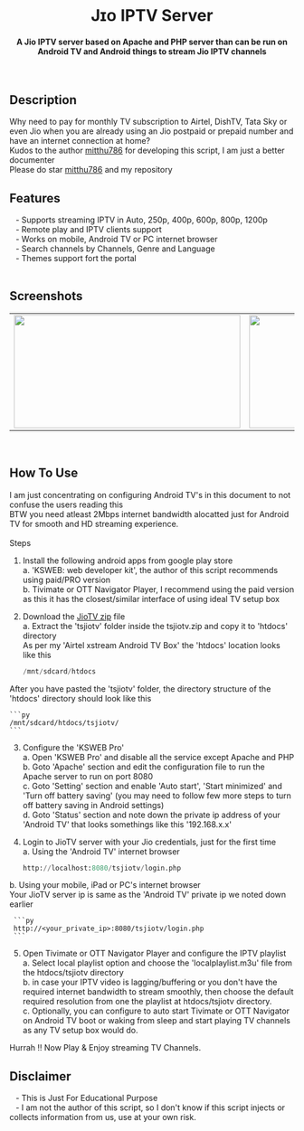 <!-- DO NOT EDIT FILE AND ADD YOU NAME HERE AND PUBLISH -->
<!-- © 2021-22 TechieSneh -->

<h1 align='center'>Jɪᴏ IPTV Server</h1>
<h4 align='center'>A Jio IPTV server based on Apache and PHP server than can be run on Android TV and Android things to stream Jio IPTV channels</h4>
<br>
<h2>Description</h2>
Why need to pay for monthly TV subscription to Airtel, DishTV, Tata Sky or even Jio when you are already using an Jio postpaid or prepaid number and have an internet connection at home? <br>
Kudos to the author  <a href="https://github.com/mitthu786">mitthu786</a> for developing this script, I am just a better documenter<br>
Please do star <a href="https://github.com/mitthu786">mitthu786</a> and my repository<br>

<h2>Features</h2>
&ensp; - Supports streaming IPTV in Auto, 250p, 400p, 600p, 800p, 1200p<br>
&ensp; - Remote play and IPTV clients support<br>
&ensp; - Works on mobile, Android TV or PC internet browser<br>
&ensp; - Search channels by Channels, Genre and Language<br>
&ensp; - Themes support fort the portal<br>

<br>

<h2>Screenshots</h2>

<table>
  <tr>
    <td><img src="screenshots/main/main.png" width="400" height="200"></td>
    <td><img src="screenshots/main/play.png" width="400" height="200"></td>
  </tr>
</table>

<br>

<h2>How To Use</h2>
I am just concentrating on configuring Android TV's in this document to not confuse the users reading this <br>
BTW you need atleast 2Mbps internet bandwidth alocatted just for Android TV for smooth and HD streaming experience.<br>
<br>
Steps

1. Install the following android apps from google play store<br>
  a. 'KSWEB: web developer kit', the author of this script recommends using  paid/PRO version<br>
  b. Tivimate or OTT Navigator Player, I recommend using the paid version as this it has the closest/similar interface of using ideal TV setup box<br>

2. Download the [JioTV zip](https://github.com/mitthu786/TS-JioTV/blob/main/tsjiotv.zip?raw=true) file<br>
  a. Extract the 'tsjiotv' folder inside the tsjiotv.zip and copy it to 'htdocs' directory <br>
  As per my 'Airtel xstream Android TV Box' the 'htdocs' location looks like this

    ```py
    /mnt/sdcard/htdocs
    ```

  After you have pasted the 'tsjiotv' folder, the directory structure of the 'htdocs' directory should look like this
    
    ```py
    /mnt/sdcard/htdocs/tsjiotv/
    ```

3. Configure the 'KSWEB Pro' <br>
  a. Open 'KSWEB Pro' and disable all the service except Apache and PHP <br>
  b. Goto 'Apache' section and edit the configuration file to run the Apache server to run on port 8080 <br>
  c. Goto 'Setting' section and enable 'Auto start', 'Start minimized' and 'Turn off battery saving' (you may need to follow few more steps to turn off battery saving in Android settings) <br>
  d. Goto 'Status' section and note down the private ip address of your 'Android TV' that looks somethings like this '192.168.x.x' <br>

4. Login to JioTV server with your Jio credentials, just for the first time <br>
  a. Using the 'Android TV' internet browser <br>

     ```py
     http://localhost:8080/tsjiotv/login.php
     ```

  b. Using your mobile, iPad or PC's internet browser <br>
     Your JioTV server ip is same as the 'Android TV' private ip we noted down earlier <br>

     ```py
     http://<your_private_ip>:8080/tsjiotv/login.php
     ```

5. Open Tivimate or OTT Navigator Player and configure the IPTV playlist<br>
  a. Select local playlist option and choose the 'localplaylist.m3u' file from the htdocs/tsjiotv directory <br>
  b. in case your IPTV video is lagging/buffering or you don't have the required internet bandwidth to stream smoothly, then choose the default required resolution from one the playlist at htdocs/tsjiotv directory.<br>
  c. Optionally, you can configure to auto start Tivimate or OTT Navigator on Android TV boot or waking from sleep and start playing TV channels as any TV setup box would do. <br>

Hurrah !! Now Play & Enjoy streaming TV Channels.<br>

<h2>Disclaimer</h2>
&ensp; - This is Just For Educational Purpose <br>
&ensp; - I am not the author of this script, so I don't know if this script injects or collects information from us, use at your own risk.
